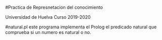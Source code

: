 #Practica de Represnetacion del conocimiento

Universidad de Huelva
Curso 2019-2020

#natural.pl
	este programa implementa el Prolog el predicado natural que comprueba si un numero es natural o no.